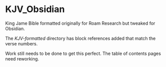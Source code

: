 # KJV_Obsidian
King Jame Bible formatted originally for Roam Research but tweaked for Obsidian.

The *KJV-formatted* directory has block references added that match the verse numbers.

Work still needs to be done to get this perfect. The table of contents pages need reworking.
